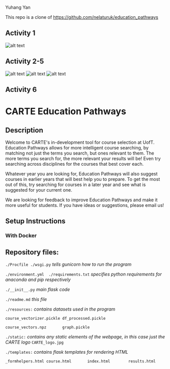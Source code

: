 Yuhang Yan

This repo is a clone of https://github.com/nelaturuk/education_pathways

## Activity 1
![alt text](https://github.com/Hoowolf/ECE444-F2021-Lab3/blob/main/screenshot/act1.jpg)

## Activity 2-5
![alt text](https://github.com/Hoowolf/ECE444-F2021-Lab3/blob/main/screenshot/homepage.jpg)
![alt text](https://github.com/Hoowolf/ECE444-F2021-Lab3/blob/main/screenshot/resultform.jpg)
![alt text](https://github.com/Hoowolf/ECE444-F2021-Lab3/blob/main/screenshot/resulttable.jpg)

## Activity 6

# CARTE Education Pathways

## Description
Welcome to CARTE's in-development tool for course selection at UofT. Education Pathways allows for more intelligent course searching, by matching not just the terms you search, but ones relevant to them. The more terms you search for, the more relevant your results will be! Even try searching across disciplines for the courses that best cover each.

Whatever year you are looking for, Education Pathways will also suggest courses in earlier years that will best help you to prepare. To get the most out of this, try searching for courses in a later year and see what is suggested for your current one.

We are looking for feedback to improve Education Pathways and make it more useful for students. If you have ideas or suggestions, please email us!

## Setup Instructions

### With Docker



## Repository files:

`./Procfile ./wsgi.py` *tells gunicorn how to run the program*

`./environment.yml  ./requirements.txt` *specifies python requirements for anaconda and pip respectively*

`./__init__.py` *main flask code*

`./readme.md` *this file*

`./resources:` *contains datasets used in the program*

`course_vectorizer.pickle df_processed.pickle`

`course_vectors.npz       graph.pickle`

`./static:` *contains any static elements of the webpage, in this case just the CARTE logo*
`CARTE_logo.jpg`

`./templates:` *contains flask templates for rendering HTML*

`_formhelpers.html course.html       index.html        results.html`
